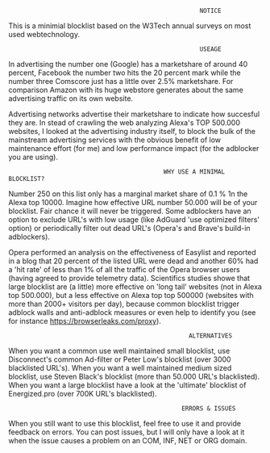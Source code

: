                                                          NOTICE
This is a minimial blocklist based on the W3Tech annual surveys on most used webtechnology.

                                                         USEAGE
In advertising the number one (Google) has a marketshare of around 40 percent, Facebook the number two hits the 20 percent mark
while the number three Comscore just has a little over 2.5% marketshare. For comparison Amazon with its huge webstore generates
about the same advertising traffic on its own website. 

Advertising networks advertise their marketshare to indicate how succesful they are. In stead of crawling the web analyzing Alexa's 
TOP 500.000 websites, I looked at the advertising industry itself, to block the bulk of the mainstream advertising services with the 
obvious benefit of low maintenance effort (for me) and low performance impact (for the adblocker you are using).

                                               WHY USE A MINIMAL BLOCKLIST?
Number 250 on this list only has a marginal market share of 0.1 % 1n the Alexa top 10000. Imagine how effective URL number 50.000 will
be of your blocklist. Fair chance it will never be triggered. Some adblockers have an option to exclude URL's with low usage (like
AdGuard 'use optimized filters' option) or periodically filter out dead URL's (Opera's and Brave's build-in adblockers). 

Opera performed an analysis on the effectiveness of Easylist and reported in a blog that 20 percent of the listed URL were dead and
another 60% had a 'hit rate' of less than 1% of all the traffic of the Opera browser users (having agreed to provide telemetry data). 
Scientifics studies showe that large blocklist are (a little) more effective on 'long tail' websites (not in Alexa top 500.000), but 
a less effective on Alexa top top 500000 (websites with more than 2000+ visitors per day), because common blocklist trigger 
adblock walls and anti-adblock measures or even help to identify you (see for instance https://browserleaks.com/proxy).

                                                      ALTERNATIVES
When you want a common use well maintained small blocklist, use Disconnect's common Ad-filter or Peter Low's blocklist (over 3000
blacklisted URL's). When you want a well maintained medium sized blocklist, use Steven Black's blocklist (more than 50.000 URL's 
blacklisted). When you want a large blocklist have a look at the 'ultimate' blocklist of Energized.pro (over 700K URL's blacklisted).

                                                    ERRORS & ISSUES
When you still want to use this blocklist, feel free to use it and provide feedback on errors. You can post issues, but I will only have 
a look at it when the issue causes a problem on an COM, INF, NET or ORG domain.
